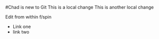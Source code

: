 #Chad is new to Git
This is a local change 
This is another local change


Edit from within f/spin
* Link one
* link two